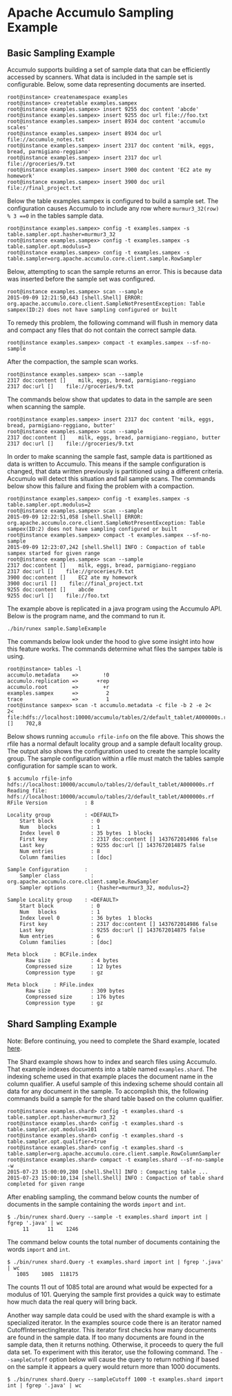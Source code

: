 <!--
Licensed to the Apache Software Foundation (ASF) under one or more
contributor license agreements.  See the NOTICE file distributed with
this work for additional information regarding copyright ownership.
The ASF licenses this file to You under the Apache License, Version 2.0
(the "License"); you may not use this file except in compliance with
the License.  You may obtain a copy of the License at

    http://www.apache.org/licenses/LICENSE-2.0

Unless required by applicable law or agreed to in writing, software
distributed under the License is distributed on an "AS IS" BASIS,
WITHOUT WARRANTIES OR CONDITIONS OF ANY KIND, either express or implied.
See the License for the specific language governing permissions and
limitations under the License.
-->
# Apache Accumulo Sampling Example

Basic Sampling Example
----------------------

Accumulo supports building a set of sample data that can be efficiently
accessed by scanners.  What data is included in the sample set is configurable.
Below, some data representing documents are inserted.  

    root@instance> createnamespace examples
    root@instance> createtable examples.sampex
    root@instance examples.sampex> insert 9255 doc content 'abcde'
    root@instance examples.sampex> insert 9255 doc url file://foo.txt
    root@instance examples.sampex> insert 8934 doc content 'accumulo scales'
    root@instance examples.sampex> insert 8934 doc url file://accumulo_notes.txt
    root@instance examples.sampex> insert 2317 doc content 'milk, eggs, bread, parmigiano-reggiano'
    root@instance examples.sampex> insert 2317 doc url file://groceries/9.txt
    root@instance examples.sampex> insert 3900 doc content 'EC2 ate my homework'
    root@instance examples.sampex> insert 3900 doc uril file://final_project.txt

Below the table examples.sampex is configured to build a sample set.  The configuration
causes Accumulo to include any row where `murmur3_32(row) % 3 ==0` in the
tables sample data.

    root@instance examples.sampex> config -t examples.sampex -s table.sampler.opt.hasher=murmur3_32
    root@instance examples.sampex> config -t examples.sampex -s table.sampler.opt.modulus=3
    root@instance examples.sampex> config -t examples.sampex -s table.sampler=org.apache.accumulo.core.client.sample.RowSampler

Below, attempting to scan the sample returns an error.  This is because data
was inserted before the sample set was configured.

    root@instance examples.sampex> scan --sample
    2015-09-09 12:21:50,643 [shell.Shell] ERROR: org.apache.accumulo.core.client.SampleNotPresentException: Table sampex(ID:2) does not have sampling configured or built

To remedy this problem, the following command will flush in memory data and
compact any files that do not contain the correct sample data.   

    root@instance examples.sampex> compact -t examples.sampex --sf-no-sample

After the compaction, the sample scan works.  

    root@instance examples.sampex> scan --sample
    2317 doc:content []    milk, eggs, bread, parmigiano-reggiano
    2317 doc:url []    file://groceries/9.txt

The commands below show that updates to data in the sample are seen when
scanning the sample.

    root@instance examples.sampex> insert 2317 doc content 'milk, eggs, bread, parmigiano-reggiano, butter'
    root@instance examples.sampex> scan --sample
    2317 doc:content []    milk, eggs, bread, parmigiano-reggiano, butter
    2317 doc:url []    file://groceries/9.txt

In order to make scanning the sample fast, sample data is partitioned as data is
written to Accumulo.  This means if the sample configuration is changed, that
data written previously is partitioned using a different criteria.  Accumulo
will detect this situation and fail sample scans.  The commands below show this
failure and fixing the problem with a compaction.

    root@instance examples.sampex> config -t examples.sampex -s table.sampler.opt.modulus=2
    root@instance examples.sampex> scan --sample
    2015-09-09 12:22:51,058 [shell.Shell] ERROR: org.apache.accumulo.core.client.SampleNotPresentException: Table sampex(ID:2) does not have sampling configured or built
    root@instance examples.sampex> compact -t examples.sampex --sf-no-sample
    2015-09-09 12:23:07,242 [shell.Shell] INFO : Compaction of table sampex started for given range
    root@instance examples.sampex> scan --sample
    2317 doc:content []    milk, eggs, bread, parmigiano-reggiano
    2317 doc:url []    file://groceries/9.txt
    3900 doc:content []    EC2 ate my homework
    3900 doc:uril []    file://final_project.txt
    9255 doc:content []    abcde
    9255 doc:url []    file://foo.txt

The example above is replicated in a java program using the Accumulo API.
Below is the program name, and the command to run it.

    ./bin/runex sample.SampleExample

The commands below look under the hood to give some insight into how this
feature works.  The commands determine what files the sampex table is using.

    root@instance> tables -l
    accumulo.metadata    =>        !0
    accumulo.replication =>      +rep
    accumulo.root        =>        +r
    examples.sampex      =>         2
    trace                =>         1
    root@instance sampex> scan -t accumulo.metadata -c file -b 2 -e 2<
    2< file:hdfs://localhost:10000/accumulo/tables/2/default_tablet/A000000s.rf []    702,8

Below shows running `accumulo rfile-info` on the file above.  This shows the
rfile has a normal default locality group and a sample default locality group.
The output also shows the configuration used to create the sample locality
group.  The sample configuration within a rfile must match the tables sample
configuration for sample scan to work.

    $ accumulo rfile-info hdfs://localhost:10000/accumulo/tables/2/default_tablet/A000000s.rf
    Reading file: hdfs://localhost:10000/accumulo/tables/2/default_tablet/A000000s.rf
    RFile Version            : 8
    
    Locality group           : <DEFAULT>
    	Start block            : 0
    	Num   blocks           : 1
    	Index level 0          : 35 bytes  1 blocks
    	First key              : 2317 doc:content [] 1437672014986 false
    	Last key               : 9255 doc:url [] 1437672014875 false
    	Num entries            : 8
    	Column families        : [doc]
    
    Sample Configuration     :
    	Sampler class          : org.apache.accumulo.core.client.sample.RowSampler
    	Sampler options        : {hasher=murmur3_32, modulus=2}

    Sample Locality group    : <DEFAULT>
    	Start block            : 0
    	Num   blocks           : 1
    	Index level 0          : 36 bytes  1 blocks
    	First key              : 2317 doc:content [] 1437672014986 false
    	Last key               : 9255 doc:url [] 1437672014875 false
    	Num entries            : 6
    	Column families        : [doc]
    
    Meta block     : BCFile.index
          Raw size             : 4 bytes
          Compressed size      : 12 bytes
          Compression type     : gz

    Meta block     : RFile.index
          Raw size             : 309 bytes
          Compressed size      : 176 bytes
          Compression type     : gz


Shard Sampling Example
----------------------

Note: Before continuing, you need to complete the Shard example, located [here][shard].

The Shard example shows how to index and search files using Accumulo.  That
example indexes documents into a table named `examples.shard`.  The indexing scheme used
in that example places the document name in the column qualifier.  A useful
sample of this indexing scheme should contain all data for any document in the
sample.   To accomplish this, the following commands build a sample for the
shard table based on the column qualifier.

    root@instance examples.shard> config -t examples.shard -s table.sampler.opt.hasher=murmur3_32
    root@instance examples.shard> config -t examples.shard -s table.sampler.opt.modulus=101
    root@instance examples.shard> config -t examples.shard -s table.sampler.opt.qualifier=true
    root@instance examples.shard> config -t examples.shard -s table.sampler=org.apache.accumulo.core.client.sample.RowColumnSampler
    root@instance examples.shard> compact -t examples.shard --sf-no-sample -w
    2015-07-23 15:00:09,280 [shell.Shell] INFO : Compacting table ...
    2015-07-23 15:00:10,134 [shell.Shell] INFO : Compaction of table shard completed for given range

After enabling sampling, the command below counts the number of documents in
the sample containing the words `import` and `int`.     

    $ ./bin/runex shard.Query --sample -t examples.shard import int | fgrep '.java' | wc
         11      11    1246

The command below counts the total number of documents containing the words
`import` and `int`.

    $ ./bin/runex shard.Query -t examples.shard import int | fgrep '.java' | wc
       1085    1085  118175

The counts 11 out of 1085 total are around what would be expected for a modulus
of 101.  Querying the sample first provides a quick way to estimate how much data
the real query will bring back. 

Another way sample data could be used with the shard example is with a
specialized iterator.  In the examples source code there is an iterator named
CutoffIntersectingIterator.  This iterator first checks how many documents are
found in the sample data.  If too many documents are found in the sample data,
then it returns nothing.  Otherwise, it proceeds to query the full data set.
To experiment with this iterator, use the following command.  The
`--sampleCutoff` option below will cause the query to return nothing if based
on the sample it appears a query would return more than 1000 documents.

    $ ./bin/runex shard.Query --sampleCutoff 1000 -t examples.shard import int | fgrep '.java' | wc

[shard]: shard.md

